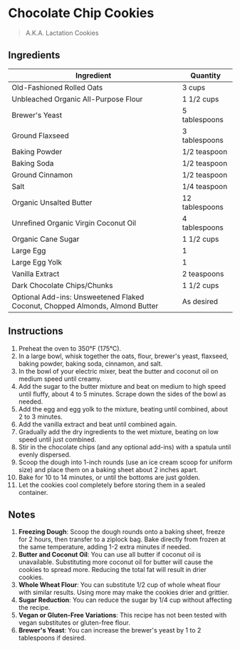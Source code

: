 # Chocolate Chip Cookies

> A.K.A. Lactation Cookies

## Ingredients

| Ingredient                                                                   | Quantity       |
| ---------------------------------------------------------------------------- | -------------- |
| Old-Fashioned Rolled Oats                                                    | 3 cups         |
| Unbleached Organic All-Purpose Flour                                         | 1 1/2 cups     |
| Brewer's Yeast                                                               | 5 tablespoons  |
| Ground Flaxseed                                                              | 3 tablespoons  |
| Baking Powder                                                                | 1/2 teaspoon   |
| Baking Soda                                                                  | 1/2 teaspoon   |
| Ground Cinnamon                                                              | 1/2 teaspoon   |
| Salt                                                                         | 1/4 teaspoon   |
| Organic Unsalted Butter                                                      | 12 tablespoons |
| Unrefined Organic Virgin Coconut Oil                                         | 4 tablespoons  |
| Organic Cane Sugar                                                           | 1 1/2 cups     |
| Large Egg                                                                    | 1              |
| Large Egg Yolk                                                               | 1              |
| Vanilla Extract                                                              | 2 teaspoons    |
| Dark Chocolate Chips/Chunks                                                  | 1 1/2 cups     |
| Optional Add-ins: Unsweetened Flaked Coconut, Chopped Almonds, Almond Butter | As desired     |

## Instructions

1. Preheat the oven to 350°F (175°C).
2. In a large bowl, whisk together the oats, flour, brewer's yeast, flaxseed, baking powder, baking soda, cinnamon, and salt.
3. In the bowl of your electric mixer, beat the butter and coconut oil on medium speed until creamy.
4. Add the sugar to the butter mixture and beat on medium to high speed until fluffy, about 4 to 5 minutes. Scrape down the sides of the bowl as needed.
5. Add the egg and egg yolk to the mixture, beating until combined, about 2 to 3 minutes.
6. Add the vanilla extract and beat until combined again.
7. Gradually add the dry ingredients to the wet mixture, beating on low speed until just combined.
8. Stir in the chocolate chips (and any optional add-ins) with a spatula until evenly dispersed.
9. Scoop the dough into 1-inch rounds (use an ice cream scoop for uniform size) and place them on a baking sheet about 2 inches apart.
10. Bake for 10 to 14 minutes, or until the bottoms are just golden.
11. Let the cookies cool completely before storing them in a sealed container.

## Notes

1. **Freezing Dough**: Scoop the dough rounds onto a baking sheet, freeze for 2 hours, then transfer to a ziplock bag. Bake directly from frozen at the same temperature, adding 1-2 extra minutes if needed.
2. **Butter and Coconut Oil**: You can use all butter if coconut oil is unavailable. Substituting more coconut oil for butter will cause the cookies to spread more. Reducing the total fat will result in drier cookies.
3. **Whole Wheat Flour**: You can substitute 1/2 cup of whole wheat flour with similar results. Using more may make the cookies drier and grittier.
4. **Sugar Reduction**: You can reduce the sugar by 1/4 cup without affecting the recipe.
5. **Vegan or Gluten-Free Variations**: This recipe has not been tested with vegan substitutes or gluten-free flour.
6. **Brewer's Yeast**: You can increase the brewer's yeast by 1 to 2 tablespoons if desired.
